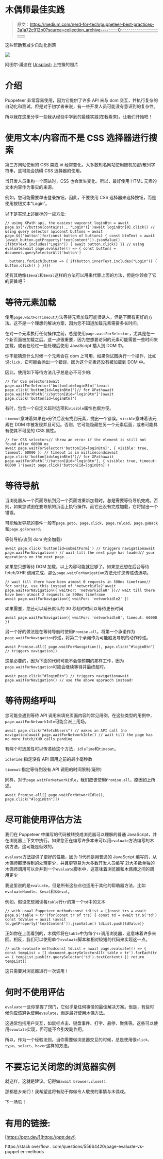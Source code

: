 # 木偶师最佳实践

> 原文：<https://medium.com/nerd-for-tech/puppeteer-best-practices-3a1a72c912b0?source=collection_archive---------0----------------------->

这些帮助我减少自动化剥落

![](img/e394de7515600002ad29ab5e59592ab7.png)

阿图尔·潘迪在 [Unsplash](https://unsplash.com?utm_source=medium&utm_medium=referral) 上拍摄的照片

# 介绍

Puppeteer 非常容易使用，因为它提供了许多 API 来与 dom 交互，并执行复杂的自动化和测试。但是对于初学者来说，有一些开发人员可能没有意识到的复杂性。

所以我在这里分享一些我从经验中学到的最佳实践(在我看来)。让我们开始吧！

# 使用文本/内容而不是 CSS 选择器进行搜索

第三方网站使用的 CSS 类或 id 经常变化。大多数知名网站使用随机加密/散列字符串，这可能会妨碍 CSS 选择器的使用。

当开发人员重构一个网站时，CSS 也会发生变化。所以，最好使用 HTML 元素的文本内容作为事实的来源。

例如，您可能需要单击登录按钮。因此，不要使用 CSS 选择器来选择按钮，而是使用按钮文本“Login”。

以下是实现上述目标的一些方法:

```
// using XPath api, the easiest wayconst loginBtn = await page.$x('//button[contains(., "Login")]')await loginBtn[0].click() // using query selector apiconst buttons = await page.$$('button')for(const button of buttons) { const btnText = await (await button.getProperty('textContent')).jsonValue() if(btnText.includes("Login")) { await button.click() }} // using evaluateawait page.evaluate(() => { const buttons = document.querySelectorAll('button')

  buttons.forEach(button => { if(button.innerText.includes("Login")) { button.click() } })})
```

还有其他像`$$eval`和`$eval`这样的方法可以用来代替上面的方法，但是你领会了它的要旨吧？

# 等待元素加载

使用`page.waitForTimeout`方法等待元素加载可能很诱人，但是下面有更好的方法。这不是一个理想的解决方案，因为您不知道加载元素需要多长时间。

在对一个元素执行任何操作之前，总是使用`page.waitForSelector`，尤其是在一个新页面被加载之后。这一点很重要，因为您想要访问的元素可能需要一些时间来加载，或者在经过一些处理后使用 JavaScript 插入到 DOM 中。

你不能猜测什么时候一个元素会在 dom 上可用，如果你试图执行一个操作，比如说`click`，它可能会抛出一个错误，因为这个元素还没有被加载到 DOM 中。

因此，使用如下等待方法几乎总是必不可少的:

```
// for CSS selectorsawait page.waitForSelector('button[id=loginBtn]')await page.click('button[id=loginBtn]')// for XPathawait page.waitForXPath('//button[@id="loginBtn"]')await page.click('button[id=loginBtn]')
```

有时，包含一个自定义超时选项和`visible`属性也很方便。

`timeout`意味着如果在`n`分钟后没有找到元素，抛出一个错误。`visible`意味着该元素在 DOM 中被发现并且可见。否则，它可能隐藏在另一个元素后面，或者可能具有使其不可见的 CSS 属性。

```
// for CSS selectors// throw an error if the element is still not found after 60000 ms
await page.waitForSelector('button[id=loginBtn]', { visible: true, timeout: 60000 }) // timeout is in millisecondsawait page.click('button[id=loginBtn]')// for XPathawait page.waitForXPath('//button[@id="loginBtn"], { visible: true, timeout: 60000 }')await page.click('button[id=loginBtn]')
```

# 等待导航

当浏览器从一个页面导航到另一个页面或重新加载时，总是需要等待导航完成。否则，如果您试图在要导航的页面上执行操作，而它还没有完成加载，它将抛出一个错误。

可能触发导航的事件一般有`page.goto`、`page.click`、`page.reload`、`page.goBack`和`page.goForward`。

等待导航(直到 dom 完全加载)

```
await page.click('button[id=submitForm]') // triggers navigationawait page.waitForNavigation() // wait till the next page has loaded// your operations on the next page...
```

如果您只想等待 DOM 加载，以上内容可能就足够了。如果您还想在后台等待 fetch/XHR 调用完成，那么`page.waitForNavigation`方法允许您传递该选项。

```
// wait till there have been atmost 0 requests in 500ms timeframe// for surity, use this instead of 'networkidle2'await page.waitForNavigation({ waitFor: 'networkidle0' })// wait till there have been atmost 2 requests in 500ms timeframe
await page.waitForNavigation({ waitFor: 'networkidle2' })
```

如果需要，您还可以延长默认的 30 秒超时时间以等待更长时间

```
await page.waitForNavigation({ waitFor: 'networkidle0', timeout: 60000 })
```

另一个好的做法是在等待导航时使用`Promise.all`。将第一个承诺作为`page.waitForNavigation`传递，将第二个承诺作为可能触发导航的动作传递。

```
await Promise.all([ page.waitForNavigation(), page.click("#loginBtn") // triggers navigation])
```

这是必要的，因为下面的代码可能不会像预期的那样工作，因为`page.waitForNavigation`可能会继续等待并最终超时。

```
await page.click("#loginBtn") // triggers navigationawait page.waitForNavigation() // use the above appraoch instead!
```

# 等待网络呼叫

您可能会遇到等待 API 调用来填充页面内容的常见用例。在这些类型的用例中，`page.waitForNetworkIdle`可能会派上用场。

```
await page.click("#fetchUsers") // makes an API call (no navigation)await page.waitForNetworkIdle() // wait till the page has no more fetch/XHR calls pending
```

有两个可选属性可以传递给这个方法，`idleTime`和`timeout`。

`idleTime`:指定没有 API 调用之前的最小毫秒数

`timeout`:指定等待到没有 API 调用的时间限制(毫秒)

同样，对于`page.waitForNetworkIdle`，我们应该使用`Promise.all`，原因如上所述。

```
await Promise.all([ page.waitForNetworkIdle(), page.click("#loginBtn")])
```

# 尽可能使用评估方法

我们在 Puppeteer 中编写的代码被转换成浏览器可以理解的普通 JavaScript，并在浏览器上下文中执行。如果您正在编写许多本来可以用`evaluate`方法编写的木偶方法，这可能是低效的。

`evaluate`方法提供了更好的性能，因为
1)代码是用普通的 JavaScript 编写的，从木偶师那里得到的处理更少，并且更容易为大多数开发人员编写
2)大多数单独的木偶师调用可以合并到一个`evaluate`脚本中，这意味着浏览器和木偶师之间的调用更少

我这里说的是`evaluate`，但是所有这些点也适用于其他的帮助器方法，比如`evaluateHandle`、`$eval`和`$$eval`。

例如，假设您想阅读每`table`行`tr`的第一个`td`中的文本

```
// with usual Puppeteer methodsconst tdList = []const trs = await page.$('table > tr')for(const tr of trs) { const td = await tr.$('td') const tdValue = await (await td.getProperty('textContent')).jsonValue() tdList.push(tdValue)}
```

正如你在上面看到的，木偶师将在`table`中为每个`tr`调用浏览器，这意味着许多来回。相反，我们可以使用单个`evaluate`脚本和相对较短的代码来实现这一点。

```
// with evaluate methodconst tdList = await page.evaluate(() => { const tempList = [] document.querySelectorAll('table > tr').forEach(tr => { tempList.push(tr.querySelector('td').textContent) }) return tempList})
```

这只需要对浏览器进行一次调用！

# 何时不使用评估

`evaluate`一旦你掌握了窍门，它似乎是任何事情的最佳解决方案。但是，有些时候你应该避免使用`evaulate`，而是最好使用木偶方法。

这通常包括用户交互，如鼠标点击、键盘事件、打字、悬停、聚焦等。这些可以使用`evaulate`实现，但可能不会引发副作用。

所以，作为一个经验法则，当你需要做浏览器交互的时候，总是使用像`click`、`type`、`select`、`hover`这样的方法。

# 不要忘记关闭您的浏览器实例

就这样，这就是建议。记得做`await browser.close().`

那都是乡亲们！我希望这将有助于你做令人敬畏的事情与木偶戏。

下一场见！

# 有用的链接:

[https://pptr.dev/](https://pptr.dev/)

https://stack overflow . com/questions/55664420/page-evaluate-vs-puppet er-methods